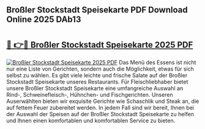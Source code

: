 ## Broßler Stockstadt Speisekarte PDF Download Online 2025 DAb13

# <h2><a href="http://gcdxwg.nevu.top/?p=Bro%c3%9fler+Stockstadt+Speisekarte">🔗 👉🔴 Broßler Stockstadt Speisekarte 2025 PDF</a></h2>

[![Broßler Stockstadt Speisekarte 2025 PDF](https://i.imgur.com/dBaPXMq.png)](http://gcdxwg.nevu.top/?p=Bro%c3%9fler+Stockstadt+Speisekarte)
Das Menü des Essens ist nicht nur eine Liste von Gerichten, sondern auch die Möglichkeit, etwas für sich selbst zu wählen. Es gibt viele leichte und frische Salate auf der Broßler Stockstadt Speisekarte unseres Restaurants. Für Fleischliebhaber bietet unsere Broßler Stockstadt Speisekarte eine umfangreiche Auswahl an Rind-, Schweinefleisch-, Hühnchen- und Fischgerichten. Unseren Auserwählten bieten wir exquisite Gerichte wie Schaschlik und Steak an, die auf fettem Feuer zubereitet werden. In jedem Fall sind wir bereit, Ihnen bei der Auswahl der Speisen auf der Broßler Stockstadt Speisekarte zu helfen und Ihnen einen komfortablen und komfortablen Service zu bieten.
